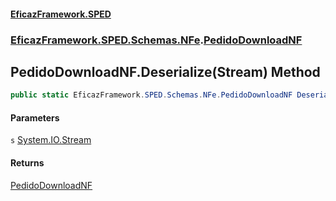 #### [EficazFramework.SPED](EficazFrameworkSPED.md 'EficazFramework SPED')
### [EficazFramework.SPED.Schemas.NFe](EficazFramework.SPED.Schemas.NFe.md 'EficazFramework.SPED.Schemas.NFe').[PedidoDownloadNF](EficazFramework.SPED.Schemas.NFe/PedidoDownloadNF.md 'EficazFramework.SPED.Schemas.NFe.PedidoDownloadNF')

## PedidoDownloadNF.Deserialize(Stream) Method

```csharp
public static EficazFramework.SPED.Schemas.NFe.PedidoDownloadNF Deserialize(System.IO.Stream s);
```
#### Parameters

<a name='EficazFramework.SPED.Schemas.NFe.PedidoDownloadNF.Deserialize(System.IO.Stream).s'></a>

`s` [System.IO.Stream](https://docs.microsoft.com/en-us/dotnet/api/System.IO.Stream 'System.IO.Stream')

#### Returns
[PedidoDownloadNF](EficazFramework.SPED.Schemas.NFe/PedidoDownloadNF.md 'EficazFramework.SPED.Schemas.NFe.PedidoDownloadNF')